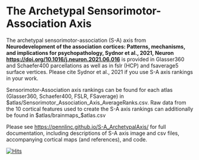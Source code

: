 # The Archetypal Sensorimotor-Association Axis

The archetypal sensorimotor-association (S-A) axis from **Neurodevelopment of the association cortices: Patterns, mechanisms, and implications for psychopathology, Sydnor et al., 2021, Neuron https://doi.org/10.1016/j.neuron.2021.06.016** is provided in Glasser360 and Schaefer400 parcellations as well as in fslr (HCP) and fsaverage5 surface vertices. Please cite Sydnor et al., 2021 if you use S-A axis rankings in your work.

Sensorimotor-Association axis rankings can be found for each atlas (Glasser360, Schaefer400, FSLR, FSaverage) in $atlas/Sensorimotor_Association_Axis_AverageRanks.csv. Raw data from the 10 cortical features used to create the S-A axis rankings can additionally be found in $atlas/brainmaps_$atlas.csv 

Please see https://pennlinc.github.io/S-A_ArchetypalAxis/ for full documentation, including descriptions of S-A axis image and csv files, accompanying cortical maps (and references), and code.

[![Hits](https://hits.seeyoufarm.com/api/count/incr/badge.svg?url=https%3A%2F%2Fgithub.com%2FPennLINC%2FS-A_ArchetypalAxis&count_bg=%23953BC2&title_bg=%23FFD500&icon=&icon_color=%23E7E7E7&title=page+views&edge_flat=false)](https://hits.seeyoufarm.com)
